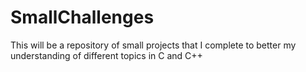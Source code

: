 # SmallChallenges
This will be a repository of small projects that I complete to better my understanding of different topics in C and C++